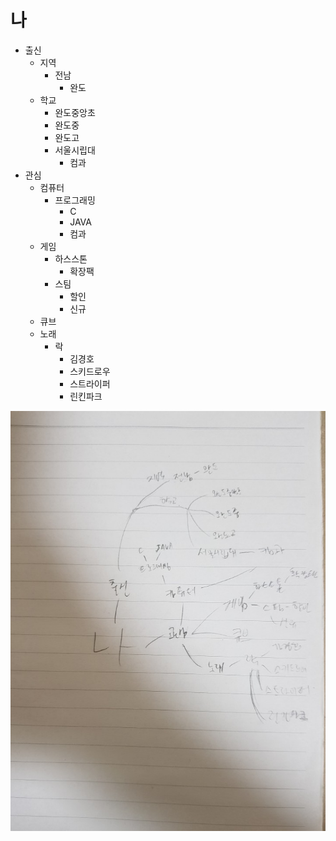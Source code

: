 # 나
* 출신
  * 지역
    * 전남
      * 완도
  * 학교
    * 완도중앙초
    * 완도중
    * 완도고    
    * 서울시립대
      * 컴과
* 관심
  * 컴퓨터
    * 프로그래밍
      * C
      * JAVA
      * 컴과
  * 게임
    * 하스스톤
      * 확장팩
    * 스팀
      * 할인
      * 신규
  * 큐브
  * 노래
    * 락
      * 김경호
      * 스키드로우
      * 스트라이퍼
      * 린킨파크
      
![mind_map_image](KakaoTalk_20180927_221954857.jpg)
